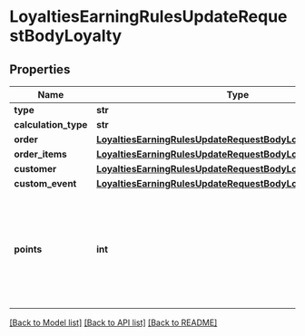 # LoyaltiesEarningRulesUpdateRequestBodyLoyalty


## Properties

Name | Type | Description | Notes
------------ | ------------- | ------------- | -------------
**type** | **str** |  | [optional] 
**calculation_type** | **str** |  | [optional] 
**order** | [**LoyaltiesEarningRulesUpdateRequestBodyLoyaltyOrder**](LoyaltiesEarningRulesUpdateRequestBodyLoyaltyOrder.md) |  | [optional] 
**order_items** | [**LoyaltiesEarningRulesUpdateRequestBodyLoyaltyOrderItems**](LoyaltiesEarningRulesUpdateRequestBodyLoyaltyOrderItems.md) |  | [optional] 
**customer** | [**LoyaltiesEarningRulesUpdateRequestBodyLoyaltyCustomer**](LoyaltiesEarningRulesUpdateRequestBodyLoyaltyCustomer.md) |  | [optional] 
**custom_event** | [**LoyaltiesEarningRulesUpdateRequestBodyLoyaltyCustomEvent**](LoyaltiesEarningRulesUpdateRequestBodyLoyaltyCustomEvent.md) |  | [optional] 
**points** | **int** | Defines how the points will be added to the loyalty card. FIXED adds a fixed number of points. | [optional] 

[[Back to Model list]](../README.md#documentation-for-models) [[Back to API list]](../README.md#documentation-for-api-endpoints) [[Back to README]](../README.md)


